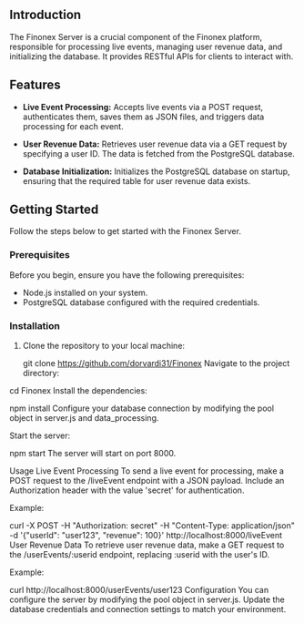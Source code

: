 
## Introduction

The Finonex Server is a crucial component of the Finonex platform, responsible for processing live events, managing user revenue data, and initializing the database. It provides RESTful APIs for clients to interact with.

## Features

- **Live Event Processing:** Accepts live events via a POST request, authenticates them, saves them as JSON files, and triggers data processing for each event.

- **User Revenue Data:** Retrieves user revenue data via a GET request by specifying a user ID. The data is fetched from the PostgreSQL database.

- **Database Initialization:** Initializes the PostgreSQL database on startup, ensuring that the required table for user revenue data exists.

## Getting Started

Follow the steps below to get started with the Finonex Server.

### Prerequisites

Before you begin, ensure you have the following prerequisites:

- Node.js installed on your system.
- PostgreSQL database configured with the required credentials.

### Installation

1. Clone the repository to your local machine:

   git clone https://github.com/dorvardi31/Finonex
Navigate to the project directory:

cd Finonex
Install the dependencies:

npm install
Configure your database connection by modifying the pool object in server.js and data_processing.

Start the server:

npm start
The server will start on port 8000.

Usage
Live Event Processing
To send a live event for processing, make a POST request to the /liveEvent endpoint with a JSON payload. Include an Authorization header with the value 'secret' for authentication.

Example:

curl -X POST -H "Authorization: secret" -H "Content-Type: application/json" -d '{"userId": "user123", "revenue": 100}' http://localhost:8000/liveEvent
User Revenue Data
To retrieve user revenue data, make a GET request to the /userEvents/:userid endpoint, replacing :userid with the user's ID.

Example:

curl http://localhost:8000/userEvents/user123
Configuration
You can configure the server by modifying the pool object in server.js. Update the database credentials and connection settings to match your environment.

